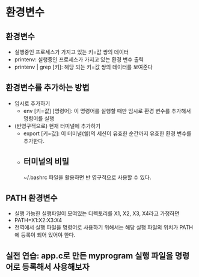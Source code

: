 # 환경변수

## 환경변수
- 실행중인 프로세스가 가지고 있는 키=값 쌍의 데이터
- printenv: 실행중인 프로세스가 가지고 있는 환경 변수 출력
- printenv | grep [키]: 해당 되는 키=값 쌍의 데이터를 보여준다

## 환경변수를 추가하는 방법
- 임시로 추가하기
  - env [키=값] [명령어]: 이 명령어를 실행할 때만 임시로 환경 변수를 추가해서 명령어를 실행
- (반영구적으로) 현재 터미널에 추가하기
  - export [키=값]: 이 터미널(쉘)의 세션이 유효한 순간까지 유효한 환경 변수를 추가한다.
  - 터미널의 비밀
    - 
    ~/.bashrc 파일을 활용하면 반 영구적으로 사용할 수 있다.

## PATH 환경변수
- 실행 가능한 실행파일이 모여있는 디렉토리를 X1, X2, X3, X4라고 가정하면
- PATH=X1:X2:X3:X4
- 전역에서 실행 파일을 명령어로 사용하기 위해서는 해당 실행 파일의 위치가 PATH에 등록이 되어 있어야 한다.

## 실전 연습: app.c로 만든 myprogram 실행 파일을 명령어로 등록해서 사용해보자
